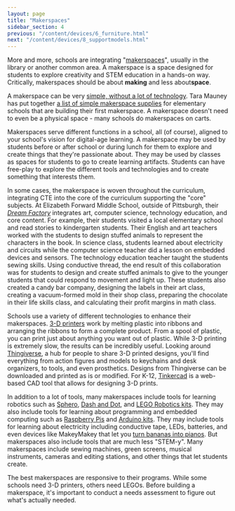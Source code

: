 ```yaml
---
layout: page
title: "Makerspaces"
sidebar_section: 4
previous: "/content/devices/6_furniture.html"
next: "/content/devices/8_supportmodels.html"
---
```

More and more, schools are integrating "[makerspaces][1]", usually in the library or another common area. A makerspace is a space designed for students to explore creativity and STEM education in a hands-on way. Critically, makerspaces should be about **making** and less about**space**. 

A makerspace can be very [simple, without a lot of technology][2]. Tara Mauney has put together [a list of simple makerspace supplies][3] for elementary schools that are building their first makerspace. A makerspace doesn't need to even be a physical space - many schools do makerspaces on carts. 

Makerspaces serve different functions in a school, all (of course), aligned to your school's vision for digital-age learning. A makerspace may be used by students before or after school or during lunch for them to explore and create things that they're passionate about. They may be used by classes as spaces for students to go to create learning artifacts. Students can have free-play to explore the different tools and technologies and to create something that interests them. 

In some cases, the makerspace is woven throughout the curriculum, integrating CTE into the core of the curriculum supporting the "core" subjects. At Elizabeth Forward Middle School, outside of Pittsburgh, their [_Dream Factory_][4] integrates art, computer science, technology education, and core content. For example, their students visited a local elementary school and read stories to kindergarten students. Their English and art teachers worked with the students to design stuffed animals to represent the characters in the book. In science class, students learned about electricity and circuits while the computer science teacher did a lesson on embedded devices and sensors. The technology education teacher taught the students sewing skills. Using conductive thread, the end result of this collaboration was for students to design and create stuffed animals to give to the younger students that could respond to movement and light up. These students also created a candy bar company, designing the labels in their art class, creating a vacuum-formed mold in their shop class, preparing the chocolate in their life skills class, and calculating their profit margins in math class. 

Schools use a variety of different technologies to enhance their makerspaces. [3-D printers][5] work by melting plastic into ribbons and arranging the ribbons to form a complete product. From a spool of plastic, you can print just about anything you want out of plastic. While 3-D printing is extremely slow, the results can be incredibly useful. Looking around [Thingiverse][6], a hub for people to share 3-D printed designs, you'll find everything from action figures and models to keychains and desk organizers, to tools, and even prosthetics. Designs from Thingiverse can be downloaded and printed as is or modified. For K-12, [Tinkercad][7] is a web-based CAD tool that allows for designing 3-D prints.

In addition to a lot of tools, many makerspaces include tools for learning robotics such as [Sphero][8], [Dash and Dot][9], and [LEGO Robotics kits][10]. They may also include tools for learning about programming and embedded computing such as [Raspberry Pis][11] and [Arduino kits][12]. They may include tools for learning about electricity including conductive tape, LEDs, batteries, and even devices like MakeyMakey that let you [turn bananas into pianos][13]. But makerspaces also include tools that are much less "STEM-y". Many makerspaces include sewing machines, green screens, musical instruments, cameras and editing stations, and other things that let students create.  

The best makerspaces are responsive to their programs. While some schools need 3-D printers, others need LEGOs.  Before building a makerspace, it's important to conduct a needs assessment to figure out what's actually needed.

[1]:	https://www.imls.gov/assets/1/AssetManager/Makerspaces.pdf
[2]:	https://ideas.demco.com/blog/create-amazing-low-tech-library-makerspace-easy-ideas/
[3]:	https://drive.google.com/drive/folders/0B1mqk303aLATNUpzYjAyYU9MYU0
[4]:	https://www.efsd.net/domain/181
[5]:	https://www.ted.com/talks/lisa_harouni_a_primer_on_3d_printing
[6]:	http://www.thingiverse.com
[7]:	https://www.tinkercad.com
[8]:	https://www.sphero.com
[9]:	https://www.makewonder.com
[10]:	https://www.lego.com/en-us/categories/robots-for-kids
[11]:	http://www.raspberrypi.org
[12]:	https://store.arduino.cc/usa/arduino-starter-kit
[13]:	https://www.ted.com/talks/jay_silver_hack_a_banana_make_a_keyboard